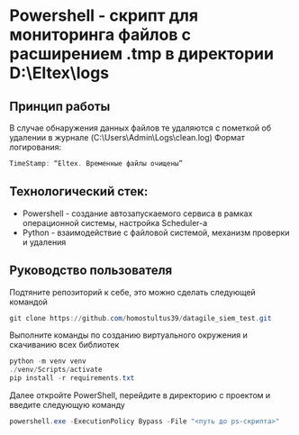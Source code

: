 # Powershell - скрипт для мониторинга файлов с расширением .tmp в директории D:\Eltex\logs
## Принцип работы
В случае обнаружения данных файлов те удаляются с пометкой об удалении в журнале (C:\Users\Admin\Logs\clean.log)
Формат логирования:
```powershell
TimeStamp: “Eltex. Временные файлы очищены”
```
## Технологический стек:
- Powershell - создание автозапускаемого сервиса в рамках операционной системы, настройка Scheduler-а
- Python - взаимодействие с файловой системой, механизм проверки и удаления
## Руководство пользователя
Подтяните репозиторий к себе, это можно сделать следующей командой
```powershell
git clone https://github.com/homostultus39/datagile_siem_test.git
```
Выполните команды по созданию виртуального окружения и скачиванию всех библиотек
```powershell
python -m venv venv
./venv/Scripts/activate
pip install -r requirements.txt
```
Далее откройте PowerShell, перейдите в директорию с проектом и введите следующую команду
```powershell
powershell.exe -ExecutionPolicy Bypass -File "<путь до ps-скрипта>"
```
